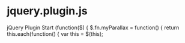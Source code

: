 # jquery.plugin.js
jQuery Plugin Start
(function($) {
  $.fn.myParallax = function() {
    return this.each(function() {
      var this = $(this);
